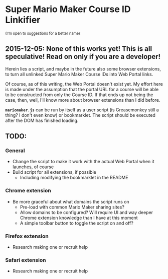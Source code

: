 # Super Mario Maker Course ID Linkifier

<small>(I'm open to suggestions for a better name)</small>

## 2015\-12\-05: None of this works yet! This is all speculative! Read on only if you are a developer!

Herein lies a script, and maybe in the future also some browser extensions, to turn all unlinked Super Mario Maker Course IDs into Web Portal links.

Of course, as of this writing, the Web Portal doesn't exist yet. My effort here is made under the assumption that the portal URL for a course will be able to be constructed from only the Course ID. If that ends up not being the case, then, well, I'll know more about browser extensions than I did before.

**`mariomaker.js`** can be run by itself as a user script (is Greasemonkey still a thing? I don't even know) or bookmarklet. The script should be executed after the DOM has finished loading.

## TODO:

### General

- Change the script to make it work with the actual Web Portal when it launches, of course
- Build script for all extensions, if possible
    + Including modifying the bookmarklet in the README

### Chrome extension

- Be more graceful about what domains the script runs on
    + Pre-load with common Mario Maker sharing sites?
    + Allow domains to be configured? Will require UI and way deeper Chrome extension knowledge than I have at this moment
    + A simple toolbar button to toggle the script on and off?

### Firefox extension

- Research making one or recruit help

### Safari extension

- Research making one or recruit help


